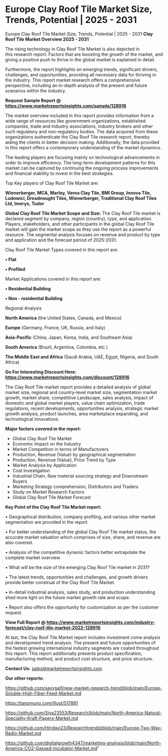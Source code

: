 # Europe Clay Roof Tile Market Size, Trends, Potential | 2025 - 2031
Europe Clay Roof Tile Market Size, Trends, Potential | 2025 - 2031
<Strong> Clay Roof Tile Market Overview 2025 - 2031</strong>

The rising technology in Clay Roof Tile Market is also depicted in this research report. Factors that are boosting the growth of the market, and giving a positive push to thrive in the global market is explained in detail.

Furthermore, the report highlights on emerging trends, significant drivers, challenges, and opportunities, providing all necessary data for thriving in the industry. This report market research offers a comprehensive perspective, including an in-depth analysis of the present and future scenarios within the industry.

<strong>Request Sample Report @ <a href=https://www.marketreportsinsights.com/sample/128916>https://www.marketreportsinsights.com/sample/128916</a></strong>

The market overview included in this report provides information from a wide range of resources like government organizations, established companies, trade and industry associations, industry brokers and other such regulatory and non-regulatory bodies. The data acquired from these organizations authenticate the Clay Roof Tile research report, thereby aiding the clients in better decision making. Additionally, the data provided in this report offers a contemporary understanding of the market dynamics.

The leading players are focusing mainly on technological advancements in order to improve efficiency. The long-term development patterns for this market can be captured by continuing the ongoing process improvements and financial stability to invest in the best strategies.

Top Key players of Clay Roof Tile Market are:

<strong>Wienerberger, MCA, Marley, Verea Clay Tile, BMI Group, Innova Tile, Ludowici, Dreadnought Tiles, Wienerberger, Traditional Clay Roof Tiles Ltd, Imerys, Tudor</strong>

<strong><b>Global Clay Roof Tile Market Scope and Size:</b></strong>
The Clay Roof Tile market is declared segment by company, region (country), type, and application. Players, stakeholders, and other participants in the global Clay Roof Tile market will gain the market scope as they use the report as a powerful resource. The segmental analysis focuses on revenue and product by type and application and the forecast period of 2025-2031.

Clay Roof Tile Market Types covered in this report are:

<strong>• Flat

• Profiled</strong>

Market Applications covered in this report are:

<strong>• Residential Building

• Non - residential Building</strong> 

Regional Analysis

<strong>North America</strong> (the United States, Canada, and Mexico)

<strong>Europe</strong> (Germany, France, UK, Russia, and Italy)

<strong>Asia-Pacific</strong> (China, Japan, Korea, India, and Southeast Asia)

<strong>South America</strong> (Brazil, Argentina, Colombia, etc.)

<strong>The Middle East and Africa</strong> (Saudi Arabia, UAE, Egypt, Nigeria, and South Africa)

<strong>Go For Interesting Discount Here: <a href=https://www.marketreportsinsights.com/discount/128916>https://www.marketreportsinsights.com/discount/128916</a></strong>

The Clay Roof Tile market report provides a detailed analysis of global market size, regional and country-level market size, segmentation market growth, market share, competitive Landscape, sales analysis, impact of domestic and global market players, value chain optimization, trade regulations, recent developments, opportunities analysis, strategic market growth analysis, product launches, area marketplace expanding, and technological innovations.

<strong><b>Major factors covered in the report:</b></strong>
<ul>
  <li>Global Clay Roof Tile Market </li>
  <li>Economic Impact on the Industry</li>
  <li>Market Competition in terms of Manufacturers</li>
  <li>Production, Revenue (Value) by geographical segmentation</li>
  <li>Production, Revenue (Value), Price Trend by Type</li>
  <li>Market Analysis by Application</li>
  <li>Cost Investigation</li>
  <li>Industrial Chain, Raw material sourcing strategy and Downstream Buyers</li>
  <li>Marketing Strategy comprehension, Distributors and Traders</li>
  <li>Study on Market Research Factors</li>
  <li>Global Clay Roof Tile Market Forecast</li>
</ul>

<strong><b>Key Point of the Clay Roof Tile Market report:</b></strong>

• Geographical distribution, company profiling, and various other market segmentation are provided in the report.

• For better understanding of the global Clay Roof Tile market status, the accurate market valuation which comprises of size, share, and revenue are also covered.

• Analysis of the competitive dynamic factors better extrapolate the complete market overview

• What will be the size of the emerging Clay Roof Tile market in 2031?

• The latest trends, opportunities and challenges, and growth drivers provide better construal of the Clay Roof Tile Market.

• In-detail industrial analysis, sales study, and production understanding shed more light on the future market growth rate and scope.

• Report also offers the opportunity for customization as per the customer request.

<strong><b>View Full Report @ <a href=https://www.marketreportsinsights.com/industry-forecast/clay-roof-tile-market-2022-128916>https://www.marketreportsinsights.com/industry-forecast/clay-roof-tile-market-2022-128916</a></b></strong>


At last, the Clay Roof Tile Market report includes investment come analysis and development trend analysis. The present and future opportunities of the fastest growing international industry segments are coated throughout this report. This report additionally presents product specification, manufacturing method, and product cost structure, and price structure.

<strong>Contact Us:</strong>
sales@marketreportsinsights.com

<strong>Our other reports:</strong>

<a href=https://github.com/sayysaif/new-market-research-trend/blob/main/Europe-Soluble-High-Fiber-Feed-Market.md>https://github.com/sayysaif/new-market-research-trend/blob/main/Europe-Soluble-High-Fiber-Feed-Market.md</a>

<a href=https://tanomuno.com/illust/517881>https://tanomuno.com/illust/517881</a>

<a href=https://github.com/Siya23553/Research/blob/main/North-America-Natural-Speciality-Kraft-Papers-Market.md>https://github.com/Siya23553/Research/blob/main/North-America-Natural-Speciality-Kraft-Papers-Market.md</a>

<a href=https://github.com/Hindavi23/Researchtrendd/blob/main/Europe-Two-Way-Radio-Market.md>https://github.com/Hindavi23/Researchtrendd/blob/main/Europe-Two-Way-Radio-Market.md</a>

<a href=https://github.com/digitalgrowth4347/marketing-analysis/blob/main/North-America-CO2-Gassed-Incubator-Market.md>https://github.com/digitalgrowth4347/marketing-analysis/blob/main/North-America-CO2-Gassed-Incubator-Market.md</a>"
